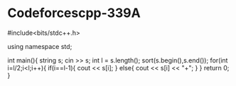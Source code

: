 # Codeforcescpp-339A
#include<bits/stdc++.h>
 
using namespace std;
 
int main(){
  string s;
  cin >> s;
  int l = s.length();
  sort(s.begin(),s.end());
  for(int i=l/2;i<l;i++){
    if(i==l-1){
      cout << s[i];
    }
    else{
      cout << s[i] << "+";
    }
  }
  return 0;
}
